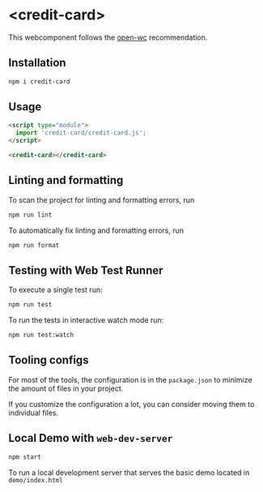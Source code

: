 # \<credit-card>

This webcomponent follows the [open-wc](https://github.com/open-wc/open-wc) recommendation.

## Installation

```bash
npm i credit-card
```

## Usage

```html
<script type="module">
  import 'credit-card/credit-card.js';
</script>

<credit-card></credit-card>
```

## Linting and formatting

To scan the project for linting and formatting errors, run

```bash
npm run lint
```

To automatically fix linting and formatting errors, run

```bash
npm run format
```

## Testing with Web Test Runner

To execute a single test run:

```bash
npm run test
```

To run the tests in interactive watch mode run:

```bash
npm run test:watch
```


## Tooling configs

For most of the tools, the configuration is in the `package.json` to minimize the amount of files in your project.

If you customize the configuration a lot, you can consider moving them to individual files.

## Local Demo with `web-dev-server`

```bash
npm start
```

To run a local development server that serves the basic demo located in `demo/index.html`
